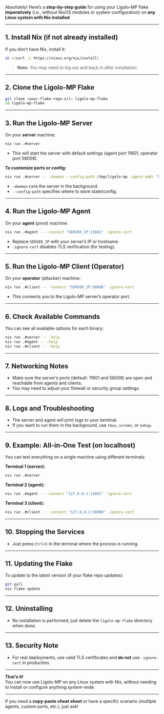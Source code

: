 Absolutely! Here’s a **step-by-step guide** for using your Ligolo-MP flake **imperatively** (i.e., without NixOS modules or system configuration) on **any Linux system with Nix installed**.

---

## 1. **Install Nix (if not already installed)**

If you don’t have Nix, install it:
```sh
sh <(curl -L https://nixos.org/nix/install)
```
> **Note:** You may need to log out and back in after installation.

---

## 2. **Clone the Ligolo-MP Flake**

```sh
git clone <your-flake-repo-url> ligolo-mp-flake
cd ligolo-mp-flake
```

---

## 3. **Run the Ligolo-MP Server**

On your **server** machine:

```sh
nix run .#server
```
- This will start the server with default settings (agent port 11601, operator port 58008).

**To customize ports or config:**
```sh
nix run .#server -- -daemon --config-path /tmp/ligolo-mp -agent-addr "0.0.0.0:11601" -operator-addr "0.0.0.0:58008"
```
- `-daemon` runs the server in the background.
- `--config-path` specifies where to store state/config.

---

## 4. **Run the Ligolo-MP Agent**

On your **agent** (pivot) machine:

```sh
nix run .#agent -- -connect "SERVER_IP:11601" -ignore-cert
```
- Replace `SERVER_IP` with your server’s IP or hostname.
- `-ignore-cert` disables TLS verification (for testing).

---

## 5. **Run the Ligolo-MP Client (Operator)**

On your **operator** (attacker) machine:

```sh
nix run .#client -- -connect "SERVER_IP:58008" -ignore-cert
```
- This connects you to the Ligolo-MP server’s operator port.

---

## 6. **Check Available Commands**

You can see all available options for each binary:
```sh
nix run .#server -- -help
nix run .#agent -- -help
nix run .#client -- -help
```

---

## 7. **Networking Notes**

- Make sure the server’s ports (default: 11601 and 58008) are open and reachable from agents and clients.
- You may need to adjust your firewall or security group settings.

---

## 8. **Logs and Troubleshooting**

- The server and agent will print logs to your terminal.
- If you want to run them in the background, use `tmux`, `screen`, or `nohup`.

---

## 9. **Example: All-in-One Test (on localhost)**

You can test everything on a single machine using different terminals:

**Terminal 1 (server):**
```sh
nix run .#server
```

**Terminal 2 (agent):**
```sh
nix run .#agent -- -connect "127.0.0.1:11601" -ignore-cert
```

**Terminal 3 (client):**
```sh
nix run .#client -- -connect "127.0.0.1:58008" -ignore-cert
```

---

## 10. **Stopping the Services**

- Just press `Ctrl+C` in the terminal where the process is running.

---

## 11. **Updating the Flake**

To update to the latest version (if your flake repo updates):
```sh
git pull
nix flake update
```

---

## 12. **Uninstalling**

- No installation is performed; just delete the `ligolo-mp-flake` directory when done.

---

## 13. **Security Note**

- For real deployments, use valid TLS certificates and **do not** use `-ignore-cert` in production.

---

**That’s it!**  
You can now use Ligolo-MP on any Linux system with Nix, without needing to install or configure anything system-wide.

---

If you need a **copy-paste cheat sheet** or have a specific scenario (multiple agents, custom ports, etc.), just ask!